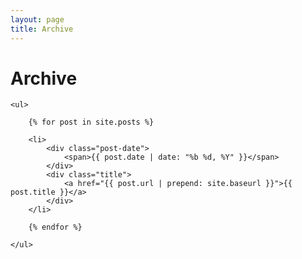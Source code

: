 ```yaml
---
layout: page
title: Archive
---
```


# Archive

<section>

	<ul>

		{% for post in site.posts %}

		<li>
			<div class="post-date">
				<span>{{ post.date | date: "%b %d, %Y" }}</span>
			</div>
			<div class="title">
				<a href="{{ post.url | prepend: site.baseurl }}">{{ post.title }}</a>
			</div>
		</li>

		{% endfor %}

	</ul>

</section>